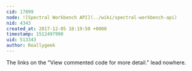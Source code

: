 ```yaml
---
cid: 17899
node: ![Spectral Workbench API](../wiki/spectral-workbench-api)
nid: 4343
created_at: 2017-12-05 18:19:50 +0000
timestamp: 1512497990
uid: 513343
author: Reallygeek
---
```


The links on the "View commented code for more detail." lead nowhere.